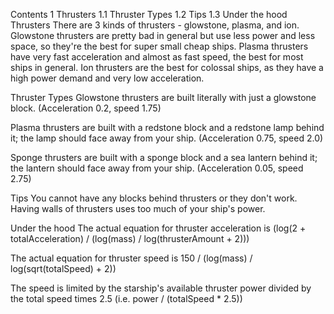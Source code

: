 Contents
1 Thrusters
1.1 Thruster Types
1.2 Tips
1.3 Under the hood
Thrusters
There are 3 kinds of thrusters - glowstone, plasma, and ion. Glowstone thrusters are pretty bad in general but use less power and less space, so they're the best for super small cheap ships. Plasma thrusters have very fast acceleration and almost as fast speed, the best for most ships in general. Ion thrusters are the best for colossal ships, as they have a high power demand and very low acceleration.

Thruster Types
Glowstone thrusters are built literally with just a glowstone block. (Acceleration 0.2, speed 1.75)

Plasma thrusters are built with a redstone block and a redstone lamp behind it; the lamp should face away from your ship. (Acceleration 0.75, speed 2.0)

Sponge thrusters are built with a sponge block and a sea lantern behind it; the lantern should face away from your ship. (Acceleration 0.05, speed 2.75)

Tips
You cannot have any blocks behind thrusters or they don't work. Having walls of thrusters uses too much of your ship's power.

Under the hood
The actual equation for thruster acceleration is (log(2 + totalAcceleration) / (log(mass) / log(thrusterAmount + 2)))

The actual equation for thruster speed is 150 / (log(mass) / log(sqrt(totalSpeed) + 2))

The speed is limited by the starship's available thruster power divided by the total speed times 2.5 (i.e. power / (totalSpeed * 2.5))